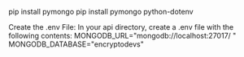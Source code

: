pip install pymongo pip install pymongo python-dotenv

Create the .env File: In your api directory, 
create a .env file with the following contents: MONGODB_URL="mongodb://localhost:27017/
" MONGODB_DATABASE="encryptodevs"